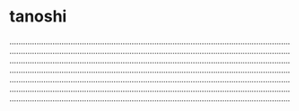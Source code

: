# tanoshi
....................................................................................................................................................................................................................................................................................................................................................................................................................................................................................................................................................................................................................................................................................................................................................................................................................................................................................................